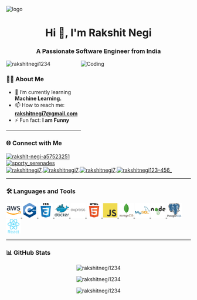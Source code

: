 ![logo](https://github.com/rakshitnegi1234/Rakshit_Negi/blob/main/Blue%20Yellow%20Futuristic%20Virtual%20Technology%20Blog%20Banner.png)


<h1 align="center">Hi 👋, I'm Rakshit Negi</h1>
<h3 align="center">A Passionate Software Engineer from India</h3>

<img align="right" alt="Coding" width="300" height="270" src="https://media.giphy.com/media/qgQUggAC3Pfv687qPC/giphy.gif">

<p align="left">
  <img src="https://komarev.com/ghpvc/?username=rakshitnegi1234&label=Profile%20views&color=0e75b6&style=flat" alt="rakshitnegi1234" />
</p>

### 👨‍💻 About Me

- 🌱 I’m currently learning **Machine Learning.**
- 📫 How to reach me: **rakshitnegi7@gmail.com**
- ⚡ Fun fact: **I am Funny**

---

### 🌐 Connect with Me

<p align="left">
  <a href="https://linkedin.com/in/rakshit-negi-a57523251" target="blank">
    <img align="center" src="https://raw.githubusercontent.com/rahuldkjain/github-profile-readme-generator/master/src/images/icons/Social/linked-in-alt.svg" alt="rakshit-negi-a57523251" height="30" width="40" />
  </a>
  <a href="https://instagram.com/sporty_serenades" target="blank">
    <img align="center" src="https://raw.githubusercontent.com/rahuldkjain/github-profile-readme-generator/master/src/images/icons/Social/instagram.svg" alt="sporty_serenades" height="30" width="40" />
  </a>
  <a href="https://www.codechef.com/users/rakshitnegi7" target="blank">
    <img align="center" src="https://cdn.jsdelivr.net/npm/simple-icons@3.1.0/icons/codechef.svg" alt="rakshitnegi7" height="30" width="40" />
  </a>
  <a href="https://www.hackerrank.com/rakshitnegi7" target="blank">
    <img align="center" src="https://raw.githubusercontent.com/rahuldkjain/github-profile-readme-generator/master/src/images/icons/Social/hackerrank.svg" alt="rakshitnegi7" height="30" width="40" />
  </a>
  <a href="https://codeforces.com/profile/rakshitnegi7" target="blank">
    <img align="center" src="https://raw.githubusercontent.com/rahuldkjain/github-profile-readme-generator/master/src/images/icons/Social/codeforces.svg" alt="rakshitnegi7" height="30" width="40" />
  </a>
  <a href="https://www.leetcode.com/rakshitnegi123-456_" target="blank">
    <img align="center" src="https://raw.githubusercontent.com/rahuldkjain/github-profile-readme-generator/master/src/images/icons/Social/leet-code.svg" alt="rakshitnegi123-456_" height="30" width="40" />
  </a>
</p>

---

### 🛠️ Languages and Tools

<p align="left">
  <a href="https://aws.amazon.com" target="_blank" rel="noreferrer">
    <img src="https://raw.githubusercontent.com/devicons/devicon/master/icons/amazonwebservices/amazonwebservices-original-wordmark.svg" alt="aws" width="40" height="40"/>
  </a>
  <a href="https://www.w3schools.com/cpp/" target="_blank" rel="noreferrer">
    <img src="https://raw.githubusercontent.com/devicons/devicon/master/icons/cplusplus/cplusplus-original.svg" alt="cplusplus" width="40" height="40"/>
  </a>
  <a href="https://www.w3schools.com/css/" target="_blank" rel="noreferrer">
    <img src="https://raw.githubusercontent.com/devicons/devicon/master/icons/css3/css3-original-wordmark.svg" alt="css3" width="40" height="40"/>
  </a>
  <a href="https://www.docker.com/" target="_blank" rel="noreferrer">
    <img src="https://raw.githubusercontent.com/devicons/devicon/master/icons/docker/docker-original-wordmark.svg" alt="docker" width="40" height="40"/>
  </a>
  <a href="https://expressjs.com" target="_blank" rel="noreferrer">
    <img src="https://raw.githubusercontent.com/devicons/devicon/master/icons/express/express-original-wordmark.svg" alt="express" width="40" height="40"/>
  </a>
  <a href="https://www.w3.org/html/" target="_blank" rel="noreferrer">
    <img src="https://raw.githubusercontent.com/devicons/devicon/master/icons/html5/html5-original-wordmark.svg" alt="html5" width="40" height="40"/>
  </a>
  <a href="https://developer.mozilla.org/en-US/docs/Web/JavaScript" target="_blank" rel="noreferrer">
    <img src="https://raw.githubusercontent.com/devicons/devicon/master/icons/javascript/javascript-original.svg" alt="javascript" width="40" height="40"/>
  </a>
  <a href="https://www.mongodb.com/" target="_blank" rel="noreferrer">
    <img src="https://raw.githubusercontent.com/devicons/devicon/master/icons/mongodb/mongodb-original-wordmark.svg" alt="mongodb" width="40" height="40"/>
  </a>
  <a href="https://www.mysql.com/" target="_blank" rel="noreferrer">
    <img src="https://raw.githubusercontent.com/devicons/devicon/master/icons/mysql/mysql-original-wordmark.svg" alt="mysql" width="40" height="40"/>
  </a>
  <a href="https://nodejs.org" target="_blank" rel="noreferrer">
    <img src="https://raw.githubusercontent.com/devicons/devicon/master/icons/nodejs/nodejs-original-wordmark.svg" alt="nodejs" width="40" height="40"/>
  </a>
  <a href="https://www.postgresql.org" target="_blank" rel="noreferrer">
    <img src="https://raw.githubusercontent.com/devicons/devicon/master/icons/postgresql/postgresql-original-wordmark.svg" alt="postgresql" width="40" height="40"/>
  </a>
  <a href="https://reactjs.org/" target="_blank" rel="noreferrer">
    <img src="https://raw.githubusercontent.com/devicons/devicon/master/icons/react/react-original-wordmark.svg" alt="react" width="40" height="40"/>
  </a>
</p>

---

### 📊 GitHub Stats

<p align="center">
  <img src="https://github-readme-stats.vercel.app/api/top-langs?username=rakshitnegi1234&show_icons=true&locale=en&layout=compact" alt="rakshitnegi1234" />
</p>

<p align="center">
  <img src="https://github-readme-stats.vercel.app/api?username=rakshitnegi1234&show_icons=true&locale=en" alt="rakshitnegi1234" />
</p>

<p align="center">
  <img src="https://github-readme-streak-stats.herokuapp.com/?user=rakshitnegi1234&" alt="rakshitnegi1234" />
</p>
